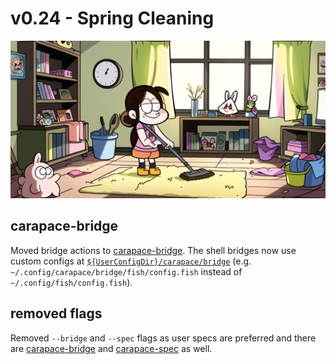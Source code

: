 # v0.24 - Spring Cleaning

![](./v0.24/banner.png)

## carapace-bridge

Moved bridge actions to [carapace-bridge].
The shell bridges now use custom configs at  [`${UserConfigDir}/carapace/bridge`]
(e.g. `~/.config/carapace/bridge/fish/config.fish` instead of `~/.config/fish/config.fish`).

## removed flags

Removed `--bridge` and `--spec` flags as user specs are preferred and there are [carapace-bridge] and [carapace-spec] as well.

[`${UserConfigDir}/carapace/bridge`]:https://pkg.go.dev/os#UserConfigDir
[carapace-bridge]:https://github.com/carapace-sh/carapace-bridge
[carapace-spec]:https://github.com/carapace-sh/carapace-spec
